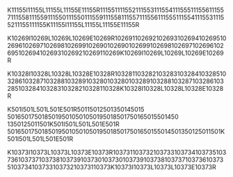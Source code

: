K11155I11155L11155L11155E11155R11155111155211155311155411155511155611155711155811155911155011155011155911155811155711155611155511155411155311155211155111155K11155I11155L11155L11155E11155R

K10269I10269L10269L10269E10269R10269110269210269310269410269510269610269710269810269910269010269010269910269810269710269610269510269410269310269210269110269K10269I10269L10269L10269E10269R

K10328I10328L10328L10328E10328R10328110328210328310328410328510328610328710328810328910328010328010328910328810328710328610328510328410328310328210328110328K10328I10328L10328L10328E10328R

K501I501L501L501E501R50115012501350145015
50165017501850195010501050195018501750165015501450
1350125011501K501I501L501L501E501R
501650175018501950105010501950185017501650155014501350125011501K501I501L501L501E501R

K10373I10373L10373L10373E10373R10373110373210373310373410373510373610373710373810373910373010373010373910373810373710373610373510373410373310373210373110373K10373I10373L10373L10373E10373R
